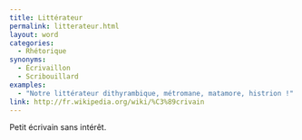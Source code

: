 ```yaml
---
title: Littérateur
permalink: litterateur.html
layout: word
categories:
  - Rhétorique
synonyms:
  - Écrivaillon
  - Scribouillard
examples:
  - "Notre littérateur dithyrambique, métromane, matamore, histrion !"
link: http://fr.wikipedia.org/wiki/%C3%89crivain
---
```


Petit écrivain sans intérêt.

